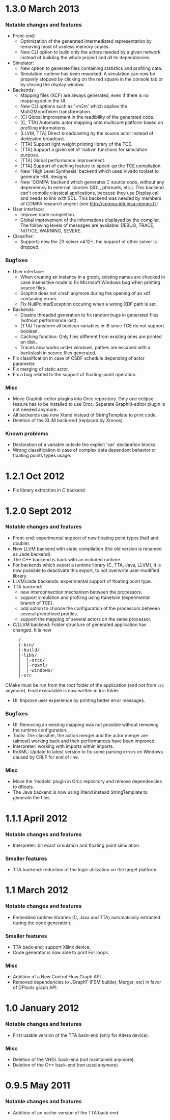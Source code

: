 # 1.3.0 March 2013

### Notable changes and features

- Front-end:
	* Optimization of the generated intermediated representation by removing most of useless
	memory copies.
	* New CLI option to build only the actors needed by a given network instead of building
	the whole project and all its dependancies.
- Simulator:
	* New option to generate files containing statistics and profiling data.
	* Simulation runtime has been reworked. A simulation can now be properly stopped by clicking on
	the red square in the console tab or by closing the display window.
- Backends:
	* Mapping files (XCF) are always generated, even if there is no mapping set in the UI.
	* New CLI options such as '-m2m' which applies the Multi2MonoToken transformation.
	* [C] Global improvement in the readibility of the generated code.
	* [C, TTA] Automatic actor mapping onto multicore platform based on profiling informations.
	* [LLVM, TTA] Direct broadcasting by the source actor instead of dedicated broadcast.
	* [TTA] Support light weight printing library of the TCE.
	* [TTA] Support a given set of 'native' functions for simulation purpose.
	* [TTA] Global performance improvement.
	* [TTA] Support of caching feature to speed-up the TCE compilation.
	* New 'High Level Synthesis' backend which uses Vivado toolset to generate HDL designs.
	* New 'COMPA' backend which generates C source code, without any dependency to external
	libraries (SDL, pthreads, etc.). This backend can't compile classical applications, because
	they use Display.cal and needs to link with SDL. This backend was needed by members of COMPA
	research project (see http://compa-ietr.insa-rennes.fr)
- User interface:
	* Improve code completion.
	* Global improvement of the informations displayed by the compiler. The following levels of
	messages are available: DEBUG, TRACE, NOTICE, WARNING, SEVERE.
- Classifier:
	* Supports now the Z3 solver v4.12+, the support of other solver is dropped.

### Bugfixes

- User interface:
	* When creating an instance in a graph, existing names are checked in case insensitive
	mode to fix Microsoft Windows bug when printing source files.
	* Graphiti does not crash anymore during the opening of an xdf containing errors.
	* Fix NullPointerException occuring when a wrong XDF path is set.
- Backends:
	* Disable threaded generation to fix random bugs in generated files (without performance lost).
	* (TTA) Transform all boolean variables in i8 since TCE do not support boolean.
	* Caching function: Only files different from existing ones are printed on disk.
	* Traces now works under windows, pathes are escaped with a backslash in source files generated.
- Fix classification in case of CSDF schedule depending of actor parameter.
- Fix merging of static actor.
- Fix a bug related to the support of floating-point operation.

### Misc

- Move Graphiti-editor plugins into Orcc repository. Only one eclipse feature has to be
installed to use Orcc. Separate Graphiti-editor plugin is not needed anymore.
- All backends use now Xtend instead of StringTemplate to print code.
- Deletion of the XLIM back-end (replaced by Xronos).

### Known problems

- Declaration of a variable outside the explicit 'var' declaration blocks.
- Wrong classification in case of complex data dependant behavior or floating points types usage.

# 1.2.1 Oct 2012

- Fix library extraction in C backend

# 1.2.0 Sept 2012

### Notable changes and features

- Front-end: experimental support of new floating point types (half and double).
- New LLVM backend with static compilation (the old version is renamed as Jade 
backend).
- The C++ backend is back with an included runtime.
- For backends which export a runtime library (C, TTA, Java, LLVM), it is now
possible to deactivate this export, to not overwrite user-modified library.
- LLVM/Jade backends: experimental support of floating point type.
- TTA backend: 
	* new interconnection mechanism between the processors.
	* support simulation and profiling using ttanetsim (experimental branch of TCE).
	* add option to choose the configuration of the processors between several predefined profiles.
	* support the mapping of several actors on the same processor.
- C/LLVM backend: Folder structure of generated application has changed. It is now
  <pre>
	/
	|-bin/
	|-build/
	|-libs/
	|  |-orcc/
	|  |-roxml/
	|  |-windows/
	|-src
  </pre>
CMake must be run from the root folder of the application (and not from ```src``` anymore). Final executable
is now written in ```bin``` folder
- UI: Improve user experience by printing better error messages.

### Bugfixes

- UI: Removing an existing mapping was not possible without removing the runtime configuration.
- Tools: The classifier, the action merger and the actor merger are (almost) working back and their
performances have been improved.
- Interpreter: working with imports within imports.
- RoXML: Update to latest version to fix some parsing errors on Windows caused by CRLF for end of line.

### Misc

- Move the 'models' plugin in Orcc repository and remove dependencies to dftools.
- The Java backend is now using Xtend instead StringTemplate to generate the files.

# 1.1.1 April 2012

### Notable changes and features

- Interpreter: bit exact simulation and floating point simulation.

### Smaller features

- TTA backend: reduction of the logic utilization on the target platform.

# 1.1 March 2012

### Notable changes and features

- Embedded runtime libraries (C, Java and TTA) automatically extracted during the code generation.

### Smaller features

- TTA back-end: support Xilinx device.
- Code generator is now able to print For loops.

### Misc

- Addition of a New Control Flow Graph API.
- Removed dependencies to JGraphT (FSM builder, Merger, etc) in favor of DFtools graph API.

# 1.0 January 2012

### Notable changes and features

- First usable version of the TTA back-end (only for Altera device).

### Misc

- Deletion of the VHDL back-end (not maintained anymore).
- Deletion of the C++ back-end (not used anymore).

# 0.9.5 May 2011

### Notable changes and features

- Addition of an earlier version of the TTA back-end.
